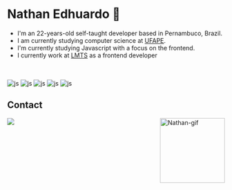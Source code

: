 
# Nathan Edhuardo 🔭

- I'm an 22-years-old self-taught developer based in Pernambuco, Brazil.
- I am currently studying computer science at [UFAPE](http://ufape.edu.br).
- I'm currently studying Javascript with a focus on the frontend.
- I currently work at [LMTS](https://github.com/lmtsufape) as a frontend developer

##
 <div style="display: inline_block"><br>
  <img  align='center' alt='js' src='https://img.shields.io/badge/HTML5-E34F26?style=for-the-badge&logo=html5&logoColor=white'>
  <img align='center' alt='js'  src='https://img.shields.io/badge/CSS3-1572B6?style=for-the-badge&logo=css3&logoColor=white'>
  <img align='center' alt='js'  src='https://img.shields.io/badge/JavaScript-F7DF1E?style=for-the-badge&logo=javascript&logoColor=black'>
  <img align='center' alt='js'  src='https://img.shields.io/badge/Tailwind_CSS-38B2AC?style=for-the-badge&logo=tailwind-css&logoColor=white'>
  <img align='center' alt='js'  src='https://img.shields.io/badge/Material--UI-0081CB?style=for-the-badge&logo=material-ui&logoColor=white'>
  </div>
  
## Contact
  <div>
  <a href = "mailto:edhuardonathan@gmail.com"><img src="https://img.shields.io/badge/-Gmail-%23E4405F?style=for-the-badge&logo=gmail&logoColor=white" target="_blank"></a>
  <img align="right" alt="Nathan-gif" Height="150" src="https://64.media.tumblr.com/9973f2fc1ab8a6bf5388fa64951b58b9/tumblr_o2yr6fzeoA1toeirko1_500.gifv"
   
  </div>

 
